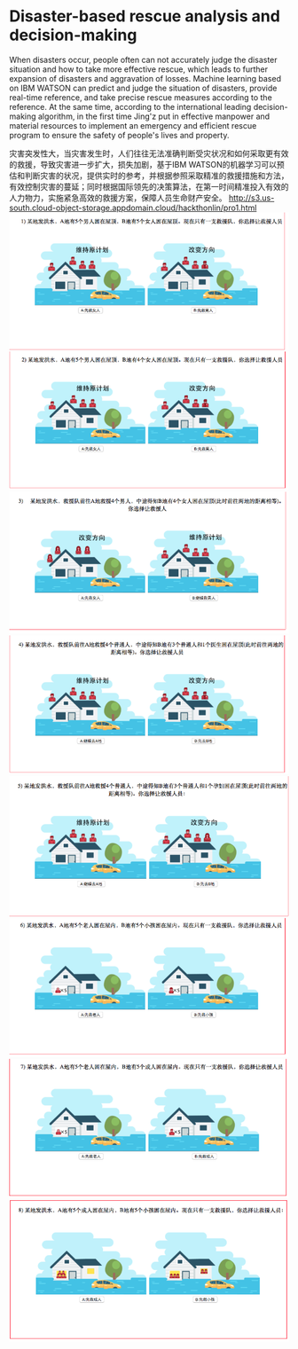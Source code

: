 # Disaster-based rescue analysis and decision-making
When disasters occur, people often can not accurately judge the disaster situation and how to take more effective rescue, which leads to further expansion of disasters and aggravation of losses. Machine learning based on IBM WATSON can predict and judge the situation of disasters, provide real-time reference, and take precise rescue measures according to the reference. At the same time, according to the international leading decision-making algorithm, in the first time Jing'z put in effective manpower and material resources to implement an emergency and efficient rescue program to ensure the safety of people's lives and property.

灾害突发性大，当灾害发生时，人们往往无法准确判断受灾状况和如何采取更有效的救援，导致灾害进一步扩大，损失加剧，基于IBM WATSON的机器学习可以预估和判断灾害的状况，提供实时的参考，并根据参照采取精准的救援措施和方法，有效控制灾害的蔓延；同时根据国际领先的决策算法，在第一时间精准投入有效的人力物力，实施紧急高效的救援方案，保障人员生命财产安全。
http://s3.us-south.cloud-object-storage.appdomain.cloud/hackthonlin/pro1.html
![Image](https://github.com/linqd1/Disaster-relief/blob/master/Image/1.png)
![Image](https://github.com/linqd1/Disaster-relief/blob/master/Image/2.png)
![Image](https://github.com/linqd1/Disaster-relief/blob/master/Image/3.png)
![Image](https://github.com/linqd1/Disaster-relief/blob/master/Image/4.png)
![Image](https://github.com/linqd1/Disaster-relief/blob/master/Image/5.png)
![Image](https://github.com/linqd1/Disaster-relief/blob/master/Image/6.png)
![Image](https://github.com/linqd1/Disaster-relief/blob/master/Image/7.png)
![Image](https://github.com/linqd1/Disaster-relief/blob/master/Image/8.png)


